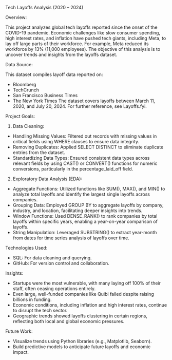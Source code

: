Tech Layoffs Analysis (2020 – 2024)

Overview:

This project analyzes global tech layoffs reported since the onset of the COVID-19 pandemic. Economic challenges like slow consumer spending, high interest rates, and inflation have pushed tech giants, including Meta, to lay off large parts of their workforce. For example, Meta reduced its workforce by 13% (11,000 employees). The objective of this analysis is to uncover trends and insights from the layoffs dataset.

Data Source:

This dataset compiles layoff data reported on:
- Bloomberg
- TechCrunch
- San Francisco Business Times
- The New York Times
The dataset covers layoffs between March 11, 2020, and July 20, 2024. For further reference, see Layoffs.fyi.

Project Goals:
1. Data Cleaning:
- Handling Missing Values: Filtered out records with missing values in critical fields using WHERE clauses to ensure data integrity.
- Removing Duplicates: Applied SELECT DISTINCT to eliminate duplicate entries from the dataset.
- Standardizing Data Types: Ensured consistent data types across relevant fields by using CAST() or CONVERT() functions for numeric conversions, particularly in the percentage_laid_off field.

2. Exploratory Data Analysis (EDA):
- Aggregate Functions: Utilized functions like SUM(), MAX(), and MIN() to analyze total layoffs and identify the largest single layoffs across companies.
- Grouping Data: Employed GROUP BY to aggregate layoffs by company, industry, and location, facilitating deeper insights into trends.
- Window Functions: Used DENSE_RANK() to rank companies by total layoffs within specific years, enabling a year-on-year comparison of layoffs.
- String Manipulation: Leveraged SUBSTRING() to extract year-month from dates for time series analysis of layoffs over time.

Technologies Used:
- SQL: For data cleaning and querying.
- GitHub: For version control and collaboration.
  
Insights:
- Startups were the most vulnerable, with many laying off 100% of their staff, often ceasing operations entirely.
- Even large, well-funded companies like Quibi failed despite raising billions in funding.
- Economic conditions, including inflation and high interest rates, continue to disrupt the tech sector.
- Geographic trends showed layoffs clustering in certain regions, reflecting both local and global economic pressures.

Future Work:
- Visualize trends using Python libraries (e.g., Matplotlib, Seaborn).
- Build predictive models to anticipate future layoffs and economic impact.

